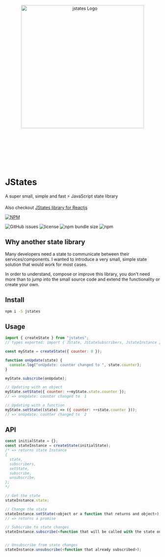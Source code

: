 <div align="center">
  <br><br><br><br><br>
  <img src="https://raw.githubusercontent.com/oryoffe/jstates/master/jstates.png" alt="jstates Logo" width="400">
  <br><br><br><br><br><br><br><br>
</div>

# JStates

A super small, simple and fast ⚡ JavaScript state library

Also checkout [JStates library for Reactjs](https://github.com/orYoffe/jstates-react)

[![NPM](https://nodei.co/npm/jstates.png)](https://npmjs.org/package/jstates)

![GitHub issues](https://img.shields.io/github/issues/orYoffe/jstates.svg)
![license](https://img.shields.io/github/license/orYoffe/jstates.svg)
![npm bundle size](https://img.shields.io/bundlephobia/minzip/jstates)
![npm](https://img.shields.io/npm/v/jstates.svg)

## Why another state library

Many developers need a state to communicate between their services/components.
I wanted to introduce a very small, simple state solution that would work for most cases.

In order to understand, compose or improve this library,
you don't need more than to jump into the small source code and extend the functionality or create your own.

## Install

```sh
npm i -S jstates
```

## Usage

```js
import { createState } from "jstates";
// types exported: import { JState, JStateSubscribers, JstateInstance } from "jstates";

const myState = createState({ counter: 0 });

function onUpdate(state) {
  console.log("onUpdate: counter changed to ", state.counter);
}

myState.subscribe(onUpdate);

// Updating with an object
myState.setState({ counter: ++myState.state.counter });
// => onUpdate: counter changed to  1

// Updating with a function
myState.setState((state) => ({ counter: ++state.counter }));
// => onUpdate: counter changed to  2
```

## API

```js
const initialState = {};
const stateInstance = createState(initialState);
/* => returns state Instance
{
  state,
  subscribers,
  setState,
  subscribe,
  unsubscribe,
};
*/

// Get the state
stateInstance.state;

// Change the state
stateInstance.setState(<object or a function that returns and object>);
// => returns a promise

// Subscribe to state changes
stateInstance.subscribe(<function that will be called with the state on each update>);


// Unsubscribe from state changes
stateInstance.unsubscribe(<function that already subscribed>);

```
